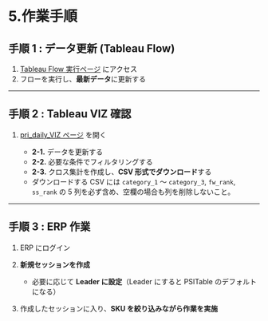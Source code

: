 # 5.作業手順

## 手順 1 : データ更新 (Tableau Flow)

1. [Tableau Flow 実行ページ](https://prod-apnortheast-a.online.tableau.com/#/site/tential/flows/858075/overview) にアクセス
2. フローを実行し、**最新データ**に更新する

---

## 手順 2 : Tableau VIZ 確認

1. [pri\_daily\_VIZ ページ](https://prod-apnortheast-a.online.tableau.com/#/site/tential/views/pri_daily_VIZ/5?:iid=1) を開く

   * **2-1.** データを更新する
   * **2-2.** 必要な条件でフィルタリングする
   * **2-3.** クロス集計を作成し、**CSV 形式でダウンロード**する
   * ダウンロードする CSV には `category_1` ～ `category_3`, `fw_rank`, `ss_rank` の 5 列を必ず含め、空欄の場合も列を削除しないこと。

---

## 手順 3 : ERP 作業

1. ERP にログイン
2. **新規セッションを作成**

   * 必要に応じて **Leader に設定**（Leader にすると PSITable のデフォルトになる）
3. 作成したセッションに入り、**SKU を絞り込みながら作業を実施**
